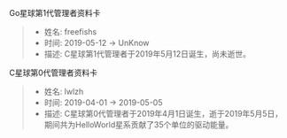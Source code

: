 Go星球第1代管理者资料卡
> - 姓名: freefishs
> - 时间: 2019-05-12 -> UnKnow
> - 描述: C星球第1代管理者于2019年5月12日诞生，尚未逝世。

C星球第0代管理者资料卡
> - 姓名: lwlzh
> - 时间: 2019-04-01 -> 2019-05-05
> - 描述: C星球第0代管理者于2019年4月1日诞生，逝于2019年5月5日，期间共为HelloWorld星系贡献了35个单位的驱动能量。
